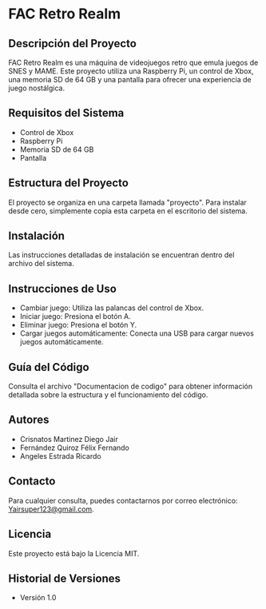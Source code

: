 
# FAC Retro Realm

## Descripción del Proyecto
FAC Retro Realm es una máquina de videojuegos retro que emula juegos de SNES y MAME. Este proyecto utiliza una Raspberry Pi, un control de Xbox, una memoria SD de 64 GB y una pantalla para ofrecer una experiencia de juego nostálgica.

## Requisitos del Sistema
- Control de Xbox
- Raspberry Pi
- Memoria SD de 64 GB
- Pantalla

## Estructura del Proyecto
El proyecto se organiza en una carpeta llamada "proyecto". Para instalar desde cero, simplemente copia esta carpeta en el escritorio del sistema.

## Instalación
Las instrucciones detalladas de instalación se encuentran dentro del archivo del sistema.

## Instrucciones de Uso
- Cambiar juego: Utiliza las palancas del control de Xbox.
- Iniciar juego: Presiona el botón A.
- Eliminar juego: Presiona el botón Y.
- Cargar juegos automáticamente: Conecta una USB para cargar nuevos juegos automáticamente.

## Guía del Código
Consulta el archivo "Documentacion de codigo" para obtener información detallada sobre la estructura y el funcionamiento del código.

## Autores
- Crisnatos Martinez Diego Jair
- Fernández Quiroz Félix Fernando
- Angeles Estrada Ricardo

## Contacto
Para cualquier consulta, puedes contactarnos por correo electrónico: Yairsuper123@gmail.com.

## Licencia
Este proyecto está bajo la Licencia MIT.

## Historial de Versiones
- Versión 1.0


